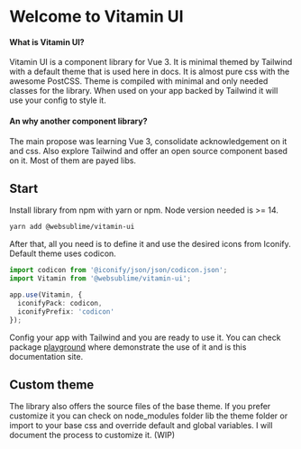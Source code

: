 <h1 class="text-4xl mb-8">Welcome to Vitamin UI</h1>

<h4 class="text-2xl mb-4">What is Vitamin UI?</h4>
<p class="text-sm mb-6">Vitamin UI is a component library for Vue 3. It is minimal themed by Tailwind with a default theme that is used here in docs. It is almost pure css with the awesome PostCSS. Theme is compiled with minimal and only needed classes for the library. When used on your app backed by Tailwind it will use your config to style it.</p>

<h4 class="text-2xl mb-4">An why another component library?</h4>
<p class="text-sm mb-6">The main propose was learning Vue 3, consolidate acknowledgement on it and css. Also explore Tailwind and offer an open source component based on it. Most of them are payed libs.</p>

<h2 class="text-3xl mb-4">Start</h2>

<p class="text-sm mb-6">Install library from npm with yarn or npm. Node version needed is >= 14.</p>

```bash
yarn add @websublime/vitamin-ui
```

<p class="text-sm my-6">After that, all you need is to define it and use the desired icons from Iconify. Default theme uses codicon.</p>

```typescript
import codicon from '@iconify/json/json/codicon.json';
import Vitamin from '@websublime/vitamin-ui';

app.use(Vitamin, {
  iconifyPack: codicon,
  iconifyPrefix: 'codicon'
});
```

<p class="text-sm my-6">Config your app with Tailwind and you are ready to use it. You can check package <a class="text-blue-700 dark:text-indigo-300 hover:underline" href="https://github.com/websublime/vitamin/tree/main/packages/playground" _blank>playground</a> where demonstrate the use of it and is this documentation site.</p>

<h2 class="text-3xl mb-4">Custom theme</h2>

<p class="text-sm my-6">The library also offers the source files of the base theme. If you prefer customize it you can check on node_modules folder lib the theme folder or import to your base css and override default and global variables. I will document the process to customize it. (WIP)</p>
